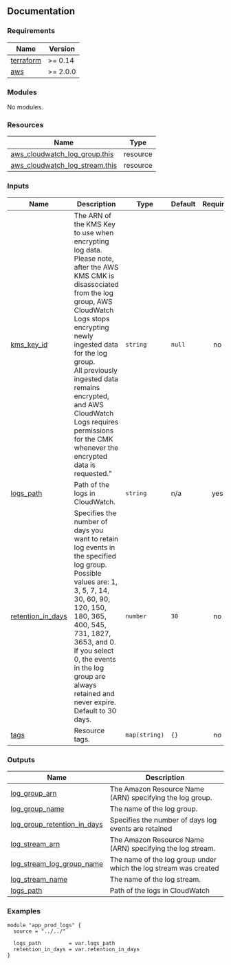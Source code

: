 <!-- BEGIN_TF_DOCS -->
## Documentation


### Requirements

| Name | Version |
|------|---------|
| <a name="requirement_terraform"></a> [terraform](#requirement\_terraform) | >= 0.14 |
| <a name="requirement_aws"></a> [aws](#requirement\_aws) | >= 2.0.0 |

### Modules

No modules.

### Resources

| Name | Type |
|------|------|
| [aws_cloudwatch_log_group.this](https://registry.terraform.io/providers/hashicorp/aws/latest/docs/resources/cloudwatch_log_group) | resource |
| [aws_cloudwatch_log_stream.this](https://registry.terraform.io/providers/hashicorp/aws/latest/docs/resources/cloudwatch_log_stream) | resource |

### Inputs

| Name | Description | Type | Default | Required |
|------|-------------|------|---------|:--------:|
| <a name="input_kms_key_id"></a> [kms\_key\_id](#input\_kms\_key\_id) | The ARN of the KMS Key to use when encrypting log data.<br>Please note, after the AWS KMS CMK is disassociated from the log group, AWS CloudWatch Logs stops encrypting newly ingested data for the log group.<br>All previously ingested data remains encrypted, and AWS CloudWatch Logs requires permissions for the CMK whenever the encrypted data is requested." | `string` | `null` | no |
| <a name="input_logs_path"></a> [logs\_path](#input\_logs\_path) | Path of the logs in CloudWatch. | `string` | n/a | yes |
| <a name="input_retention_in_days"></a> [retention\_in\_days](#input\_retention\_in\_days) | Specifies the number of days you want to retain log events in the specified log group.<br>Possible values are: 1, 3, 5, 7, 14, 30, 60, 90, 120, 150, 180, 365, 400, 545, 731, 1827, 3653, and 0.<br>If you select 0, the events in the log group are always retained and never expire.<br>Default to 30 days. | `number` | `30` | no |
| <a name="input_tags"></a> [tags](#input\_tags) | Resource tags. | `map(string)` | `{}` | no |

### Outputs

| Name | Description |
|------|-------------|
| <a name="output_log_group_arn"></a> [log\_group\_arn](#output\_log\_group\_arn) | The Amazon Resource Name (ARN) specifying the log group. |
| <a name="output_log_group_name"></a> [log\_group\_name](#output\_log\_group\_name) | The name of the log group. |
| <a name="output_log_group_retention_in_days"></a> [log\_group\_retention\_in\_days](#output\_log\_group\_retention\_in\_days) | Specifies the number of days log events are retained |
| <a name="output_log_stream_arn"></a> [log\_stream\_arn](#output\_log\_stream\_arn) | The Amazon Resource Name (ARN) specifying the log stream. |
| <a name="output_log_stream_log_group_name"></a> [log\_stream\_log\_group\_name](#output\_log\_stream\_log\_group\_name) | The name of the log group under which the log stream was created |
| <a name="output_log_stream_name"></a> [log\_stream\_name](#output\_log\_stream\_name) | The name of the log stream. |
| <a name="output_logs_path"></a> [logs\_path](#output\_logs\_path) | Path of the logs in CloudWatch |

### Examples

```hcl
module "app_prod_logs" {
  source = "../../"

  logs_path         = var.logs_path
  retention_in_days = var.retention_in_days
}
```

<!-- END_TF_DOCS -->